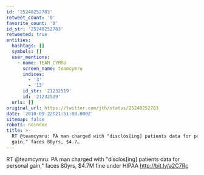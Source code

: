 ```yaml
---
id: '25248252783'
retweet_count: '0'
favorite_count: '0'
id_str: '25248252783'
retweeted: true
entities:
  hashtags: []
  symbols: []
  user_mentions:
    - name: TEAM CYMRU
      screen_name: teamcymru
      indices:
        - '3'
        - '13'
      id_str: '21232519'
      id: '21232519'
  urls: []
original_url: https://twitter.com/jth/status/25248252783
date: '2010-09-22T21:51:08.000Z'
sitemap: false
robots: noindex
title: >-
  RT @teamcymru: PA man charged with "disclos[ing] patients data for personal
  gain," faces 80yrs, $4.7…
---
```


RT @teamcymru: PA man charged with "disclos[ing] patients data for personal gain," faces 80yrs, $4.7M fine under HIPAA http://bit.ly/a2C7Rc